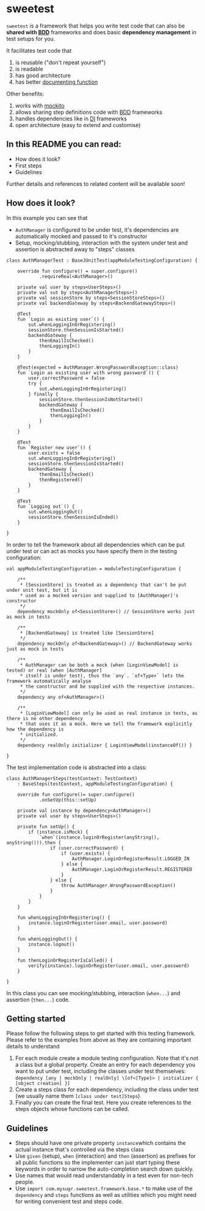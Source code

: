 # sweetest

`sweetest` is a framework that helps you write test code that can also be **shared with
[BDD](https://bit.ly/1JKQQ3h)** frameworks and does basic
**dependency management** in test setups for you.

It facilitates test code that

1. is reusable ("don't repeat yourself")
2. is readable
3. has good architecture
4. has better [documenting function](https://bit.ly/2Ne0DaH)

Other benefits:

1. works with [mockito](https://site.mockito.org)
2. allows sharing step definitions code with [BDD](https://bit.ly/1JKQQ3h) frameworks
3. handles dependencies like in [DI](https://bit.ly/1iy5nlE) frameworks
4. open architecture (easy to extend and customise)

## In this README you can read:

* How does it look?
* First steps
* Guidelines

Further details and references to related content will be available soon!

## How does it look?

In this example you can see that

* `AuthManager` is configured to be under test, it's dependencies are
  automatically mocked and passed to it's constructor
* Setup, mocking/stubbing, interaction with the system under test and
  assertion is abstracted away to "steps" classes

```
class AuthManagerTest : BaseJUnitTest(appModuleTestingConfiguration) {

    override fun configure() = super.configure()
            .requireReal<AuthManager>()

    private val user by steps<UserSteps>()
    private val sut by steps<AuthManagerSteps>()
    private val sessionStore by steps<SessionStoreSteps>()
    private val backendGateway by steps<BackendGatewaySteps>()

    @Test
    fun `Login as existing user`() {
        sut.whenLoggingInOrRegistering()
        sessionStore.thenSessionIsStarted()
        backendGateway {
            thenEmailIsChecked()
            thenLoggingIn()
        }
    }

    @Test(expected = AuthManager.WrongPasswordException::class)
    fun `Login as existing user with wrong password`() {
        user.correctPassword = false
        try {
            sut.whenLoggingInOrRegistering()
        } finally {
            sessionStore.thenSessionIsNotStarted()
            backendGateway {
                thenEmailIsChecked()
                thenLoggingIn()
            }
        }
    }

    @Test
    fun `Register new user`() {
        user.exists = false
        sut.whenLoggingInOrRegistering()
        sessionStore.thenSessionIsStarted()
        backendGateway {
            thenEmailIsChecked()
            thenRegistered()
        }
    }

    @Test
    fun `Logging out`() {
        sut.whenLoggingOut()
        sessionStore.thenSessionIsEnded()
    }

}
```

In order to tell the framework about all dependencies which can be put under test or can act as
mocks you have specify them in the testing configuration:

```
val appModuleTestingConfiguration = moduleTestingConfiguration {

    /**
     * [SessionStore] is treated as a dependency that can't be put under unit test, but it is
     * used as a mocked version and supplied to [AuthManager]'s constructor
     */
    dependency mockOnly of<SessionStore>() // SessionStore works just as mock in tests

    /**
     * [BackendGateway] is treated like [SessionStore]
     */
    dependency mockOnly of<BackendGateway>() // BackendGateway works just as mock in tests

    /**
     * AuthManager can be both a mock (when [LoginViewModel] is tested) or real (when [AuthManager]
     * itself is under test), thus the `any`. `of<Type>` lets the framework automatically analyse
     * the constructor and be supplied with the respective instances.
     */
    dependency any of<AuthManager>()

    /**
     * [LoginViewModel] can only be used as real instance in tests, as there is no other dependency
     * that uses it as a mock. Here we tell the framework explicitly how the dependency is
     * initialized.
     */
    dependency realOnly initializer { LoginViewModel(instanceOf()) }

}

```

The test implementation code is abstracted into a class:

```
class AuthManagerSteps(testContext: TestContext)
    : BaseSteps(testContext, appModuleTestingConfiguration) {

    override fun configure()= super.configure()
            .onSetUp(this::setUp)

    private val instance by dependency<AuthManager>()
    private val user by steps<UserSteps>()

    private fun setUp() {
        if (instance.isMock) {
            `when`(instance.loginOrRegister(anyString(), anyString())).then {
                if (user.correctPassword) {
                    if (user.exists) {
                        AuthManager.LoginOrRegisterResult.LOGGED_IN
                    } else {
                        AuthManager.LoginOrRegisterResult.REGISTERED
                    }
                } else {
                    throw AuthManager.WrongPasswordException()
                }
            }
        }
    }

    fun whenLoggingInOrRegistering() {
        instance.loginOrRegister(user.email, user.password)
    }

    fun whenLoggingOut() {
        instance.logout()
    }

    fun thenLoginOrRegisterIsCalled() {
        verify(instance).loginOrRegister(user.email, user.password)
    }

}
```

In this class you can see mocking/stubbing, interaction (`when...`) and assertion (`then...`) code.

## Getting started

Please follow the following steps to get started with this testing framework. Please refer to the
examples from above as they are containing important details to understand

1. For each module create a module testing configuration. Note that it's not a class but a global
   property. Create an entry for each dependency you want to put under test, including the classes
   under test themselves:<br>
   `dependency [any | mockOnly | realOnly] \[of<[Type]> | initializer { [object creation] }]`
2. Create a steps class for each dependency, including the class under test (we usually name them
   `[class under test]Steps`).
3. Finally you can create the final test. Here you create references to the steps objects whose
   functions can be called.

## Guidelines

* Steps should have one private property `instance`which contains the actual instance that's
  controlled via the steps class
* Use `given` (setup), `when` (interaction) and `then` (assertion) as prefixes for all public
  functions so the implementer can just start typing these keywords in order to narrow the
  auto-completion search down quickly.
* Use names that would read understandably in a test even for non-tech people.
* Use `import com.mysugr.sweetest.framework.base.*` to make use of the `dependency` and `steps`
  functions as well as utilities which you might need for writing convenient test and steps code.
